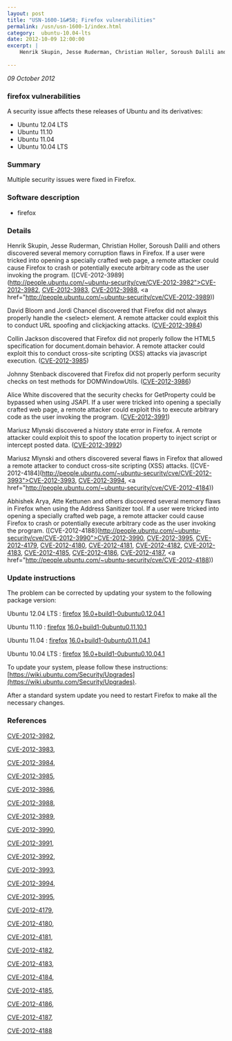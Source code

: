 ```yaml
---
layout: post
title: "USN-1600-1&#58; Firefox vulnerabilities"
permalink: /usn/usn-1600-1/index.html
category:  ubuntu-10.04-lts
date: 2012-10-09 12:00:00
excerpt: |
    Henrik Skupin, Jesse Ruderman, Christian Holler, Soroush Dalili and others discovered several memory corruption flaws in Firefox. If a user were tricked into opening a specially crafted web page, a remote attacker could cause Firefox to crash or potentially execute arbitrary code as the user invoking the program. ([CVE-2012-3989](http://people.ubuntu.com/~ubuntu-security/cve/CVE-2012-3982">CVE-2012-3982</a>, <a href="http://people.ubuntu.com/~ubuntu-security/cve/CVE-2012-3983">CVE-2012-3983</a>, <a href="http://people.ubuntu.com/~ubuntu-security/cve/CVE-2012-3988">CVE-2012-3988</a>, <a href="http://people.ubuntu.com/~ubuntu-security/cve/CVE-2012-3989))
    
--- 
```

 
 

*09 October 2012*

### firefox vulnerabilities

A security issue affects these releases of Ubuntu and its derivatives:

* Ubuntu 12.04 LTS
* Ubuntu 11.10
* Ubuntu 11.04
* Ubuntu 10.04 LTS

### Summary

Multiple security issues were fixed in Firefox. 

### Software description

* firefox 

### Details

Henrik Skupin, Jesse Ruderman, Christian Holler, Soroush Dalili and others discovered several memory corruption flaws in Firefox. If a user were tricked into opening a specially crafted web page, a remote attacker could cause Firefox to crash or potentially execute arbitrary code as the user invoking the program. ([CVE-2012-3989](http://people.ubuntu.com/~ubuntu-security/cve/CVE-2012-3982">CVE-2012-3982</a>, <a href="http://people.ubuntu.com/~ubuntu-security/cve/CVE-2012-3983">CVE-2012-3983</a>, <a href="http://people.ubuntu.com/~ubuntu-security/cve/CVE-2012-3988">CVE-2012-3988</a>, <a href="http://people.ubuntu.com/~ubuntu-security/cve/CVE-2012-3989))

David Bloom and Jordi Chancel discovered that Firefox did not always properly handle the &lt;select&gt; element. A remote attacker could exploit this to conduct URL spoofing and clickjacking attacks. ([CVE-2012-3984](http://people.ubuntu.com/~ubuntu-security/cve/CVE-2012-3984))

Collin Jackson discovered that Firefox did not properly follow the HTML5 specification for document.domain behavior. A remote attacker could exploit this to conduct cross-site scripting (XSS) attacks via javascript execution. ([CVE-2012-3985](http://people.ubuntu.com/~ubuntu-security/cve/CVE-2012-3985))

Johnny Stenback discovered that Firefox did not properly perform security checks on test methods for DOMWindowUtils. ([CVE-2012-3986](http://people.ubuntu.com/~ubuntu-security/cve/CVE-2012-3986))

Alice White discovered that the security checks for GetProperty could be bypassed when using JSAPI. If a user were tricked into opening a specially crafted web page, a remote attacker could exploit this to execute arbitrary code as the user invoking the program. ([CVE-2012-3991](http://people.ubuntu.com/~ubuntu-security/cve/CVE-2012-3991))

Mariusz Mlynski discovered a history state error in Firefox. A remote attacker could exploit this to spoof the location property to inject script or intercept posted data. ([CVE-2012-3992](http://people.ubuntu.com/~ubuntu-security/cve/CVE-2012-3992))

Mariusz Mlynski and others discovered several flaws in Firefox that allowed a remote attacker to conduct cross-site scripting (XSS) attacks. ([CVE-2012-4184](http://people.ubuntu.com/~ubuntu-security/cve/CVE-2012-3993">CVE-2012-3993</a>, <a href="http://people.ubuntu.com/~ubuntu-security/cve/CVE-2012-3994">CVE-2012-3994</a>, <a href="http://people.ubuntu.com/~ubuntu-security/cve/CVE-2012-4184))

Abhishek Arya, Atte Kettunen and others discovered several memory flaws in Firefox when using the Address Sanitizer tool. If a user were tricked into opening a specially crafted web page, a remote attacker could cause Firefox to crash or potentially execute arbitrary code as the user invoking the program. ([CVE-2012-4188](http://people.ubuntu.com/~ubuntu-security/cve/CVE-2012-3990">CVE-2012-3990</a>, <a href="http://people.ubuntu.com/~ubuntu-security/cve/CVE-2012-3995">CVE-2012-3995</a>, <a href="http://people.ubuntu.com/~ubuntu-security/cve/CVE-2012-4179">CVE-2012-4179</a>, <a href="http://people.ubuntu.com/~ubuntu-security/cve/CVE-2012-4180">CVE-2012-4180</a>, <a href="http://people.ubuntu.com/~ubuntu-security/cve/CVE-2012-4181">CVE-2012-4181</a>, <a href="http://people.ubuntu.com/~ubuntu-security/cve/CVE-2012-4182">CVE-2012-4182</a>, <a href="http://people.ubuntu.com/~ubuntu-security/cve/CVE-2012-4183">CVE-2012-4183</a>, <a href="http://people.ubuntu.com/~ubuntu-security/cve/CVE-2012-4185">CVE-2012-4185</a>, <a href="http://people.ubuntu.com/~ubuntu-security/cve/CVE-2012-4186">CVE-2012-4186</a>, <a href="http://people.ubuntu.com/~ubuntu-security/cve/CVE-2012-4187">CVE-2012-4187</a>, <a href="http://people.ubuntu.com/~ubuntu-security/cve/CVE-2012-4188)) 

### Update instructions

The problem can be corrected by updating your system to the following package version:

Ubuntu 12.04 LTS
 : [firefox](https://launchpad.net/ubuntu/+source/firefox) <span> [16.0+build1-0ubuntu0.12.04.1](https://launchpad.net/ubuntu/+source/firefox/16.0+build1-0ubuntu0.12.04.1) </span> 

Ubuntu 11.10
 : [firefox](https://launchpad.net/ubuntu/+source/firefox) <span> [16.0+build1-0ubuntu0.11.10.1](https://launchpad.net/ubuntu/+source/firefox/16.0+build1-0ubuntu0.11.10.1) </span> 

Ubuntu 11.04
 : [firefox](https://launchpad.net/ubuntu/+source/firefox) <span> [16.0+build1-0ubuntu0.11.04.1](https://launchpad.net/ubuntu/+source/firefox/16.0+build1-0ubuntu0.11.04.1) </span> 

Ubuntu 10.04 LTS
 : [firefox](https://launchpad.net/ubuntu/+source/firefox) <span> [16.0+build1-0ubuntu0.10.04.1](https://launchpad.net/ubuntu/+source/firefox/16.0+build1-0ubuntu0.10.04.1) </span> 

To update your system, please follow these instructions: [https://wiki.ubuntu.com/Security/Upgrades](https://wiki.ubuntu.com/Security/Upgrades).

After a standard system update you need to restart Firefox to make all the necessary changes. 

### References

 
 [CVE-2012-3982](http://people.ubuntu.com/~ubuntu-security/cve/CVE-2012-3982), 

 [CVE-2012-3983](http://people.ubuntu.com/~ubuntu-security/cve/CVE-2012-3983), 

 [CVE-2012-3984](http://people.ubuntu.com/~ubuntu-security/cve/CVE-2012-3984), 

 [CVE-2012-3985](http://people.ubuntu.com/~ubuntu-security/cve/CVE-2012-3985), 

 [CVE-2012-3986](http://people.ubuntu.com/~ubuntu-security/cve/CVE-2012-3986), 

 [CVE-2012-3988](http://people.ubuntu.com/~ubuntu-security/cve/CVE-2012-3988), 

 [CVE-2012-3989](http://people.ubuntu.com/~ubuntu-security/cve/CVE-2012-3989), 

 [CVE-2012-3990](http://people.ubuntu.com/~ubuntu-security/cve/CVE-2012-3990), 

 [CVE-2012-3991](http://people.ubuntu.com/~ubuntu-security/cve/CVE-2012-3991), 

 [CVE-2012-3992](http://people.ubuntu.com/~ubuntu-security/cve/CVE-2012-3992), 

 [CVE-2012-3993](http://people.ubuntu.com/~ubuntu-security/cve/CVE-2012-3993), 

 [CVE-2012-3994](http://people.ubuntu.com/~ubuntu-security/cve/CVE-2012-3994), 

 [CVE-2012-3995](http://people.ubuntu.com/~ubuntu-security/cve/CVE-2012-3995), 

 [CVE-2012-4179](http://people.ubuntu.com/~ubuntu-security/cve/CVE-2012-4179), 

 [CVE-2012-4180](http://people.ubuntu.com/~ubuntu-security/cve/CVE-2012-4180), 

 [CVE-2012-4181](http://people.ubuntu.com/~ubuntu-security/cve/CVE-2012-4181), 

 [CVE-2012-4182](http://people.ubuntu.com/~ubuntu-security/cve/CVE-2012-4182), 

 [CVE-2012-4183](http://people.ubuntu.com/~ubuntu-security/cve/CVE-2012-4183), 

 [CVE-2012-4184](http://people.ubuntu.com/~ubuntu-security/cve/CVE-2012-4184), 

 [CVE-2012-4185](http://people.ubuntu.com/~ubuntu-security/cve/CVE-2012-4185), 

 [CVE-2012-4186](http://people.ubuntu.com/~ubuntu-security/cve/CVE-2012-4186), 

 [CVE-2012-4187](http://people.ubuntu.com/~ubuntu-security/cve/CVE-2012-4187), 

 [CVE-2012-4188](http://people.ubuntu.com/~ubuntu-security/cve/CVE-2012-4188)
 

